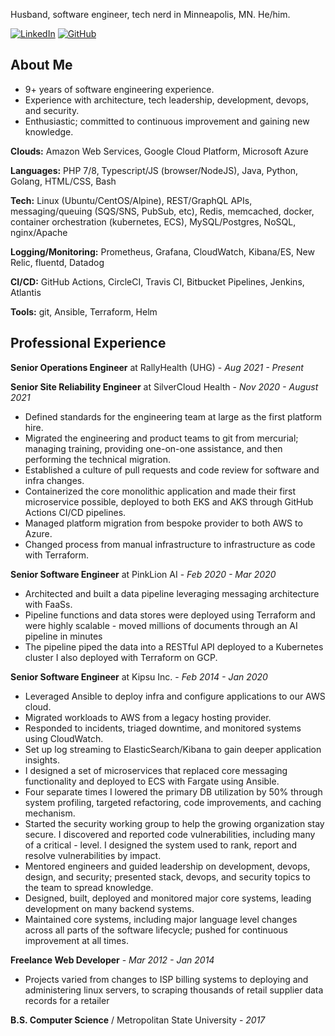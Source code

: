 Husband, software engineer, tech nerd in Minneapolis, MN. He/him.

[<img alt="LinkedIn" src="https://img.shields.io/badge/linkedin-%230077B5.svg?style=for-the-badge&logo=linkedin&logoColor=white"/>][linkedin]
[<img alt="GitHub" src="https://img.shields.io/badge/github-%23121011.svg?style=for-the-badge&logo=github&logoColor=white"/>][github]

[linkedin]: https://www.linkedin.com/in/john-vandeweghe/
[github]: https://github.com/johnvandeweghe


## About Me
- 9+ years of software engineering experience.
- Experience with architecture, tech leadership, development, devops, and security.
- Enthusiastic; committed to continuous improvement and gaining new knowledge.

**Clouds:** Amazon Web Services, Google Cloud Platform, Microsoft Azure

**Languages:** PHP 7/8, Typescript/JS (browser/NodeJS), Java, Python, Golang, HTML/CSS, Bash

**Tech:** Linux (Ubuntu/CentOS/Alpine), REST/GraphQL APIs, messaging/queuing (SQS/SNS, PubSub, etc), Redis, memcached, docker, container orchestration (kubernetes, ECS), MySQL/Postgres, NoSQL, nginx/Apache

**Logging/Monitoring:** Prometheus, Grafana, CloudWatch, Kibana/ES, New Relic, fluentd, Datadog

**CI/CD:** GitHub Actions, CircleCI, Travis CI, Bitbucket Pipelines, Jenkins, Atlantis

**Tools:** git, Ansible, Terraform, Helm

## Professional Experience
**Senior Operations Engineer** at RallyHealth (UHG) - *Aug 2021 - Present*

**Senior Site Reliability Engineer** at SilverCloud Health - *Nov 2020 - August 2021*
- Defined standards for the engineering team at large as the first platform hire.
- Migrated the engineering and product teams to git from mercurial; managing training, providing one-on-one assistance, and then performing the technical migration. 
- Established a culture of pull requests and code review for software and infra changes. 
- Containerized the core monolithic application and made their first microservice possible, deployed to both EKS and AKS through GitHub Actions CI/CD pipelines.
- Managed platform migration from bespoke provider to both AWS to Azure.
- Changed process from manual infrastructure to infrastructure as code with Terraform.


**Senior Software Engineer** at PinkLion AI - *Feb 2020 - Mar 2020*

- Architected and built a data pipeline leveraging messaging architecture with FaaSs. 
- Pipeline functions and data stores were deployed using Terraform and were highly scalable - moved millions of documents through an AI pipeline in minutes
- The pipeline piped the data into a RESTful API deployed to a Kubernetes cluster I also deployed with Terraform on GCP. 


**Senior Software Engineer** at Kipsu Inc. - *Feb 2014 - Jan 2020*

- Leveraged Ansible to deploy infra and configure applications to our AWS cloud.
- Migrated workloads to AWS from a legacy hosting provider.
- Responded to incidents, triaged downtime, and monitored systems using CloudWatch.
- Set up log streaming to ElasticSearch/Kibana to gain deeper application insights.
- I designed a set of microservices that replaced core messaging functionality and deployed to ECS with Fargate using Ansible.
- Four separate times I lowered the primary DB utilization by 50% through system profiling, targeted refactoring, code improvements, and caching mechanism.
- Started the security working group to help the growing organization stay secure. I discovered and reported code vulnerabilities, including many of a critical - level. I designed the system used to rank, report and resolve vulnerabilities by impact.
- Mentored engineers and guided leadership on development, devops, design, and security; presented stack, devops, and security topics to the team to spread knowledge.
- Designed, built, deployed and monitored major core systems, leading development on many backend systems.
- Maintained core systems, including major language level changes across all parts of the software lifecycle; pushed for continuous improvement at all times.

**Freelance Web Developer** - *Mar 2012 - Jan 2014*

- Projects varied from changes to ISP billing systems to deploying and administering linux servers, to scraping thousands of retail supplier data records for a retailer

**B.S. Computer Science** / Metropolitan State University - *2017*
